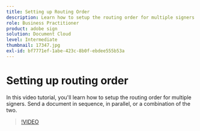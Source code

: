 ```yaml
---
title: Setting up Routing Order
description: Learn how to setup the routing order for multiple signers
role: Business Practitioner
product: adobe sign
solution: Document Cloud
level: Intermediate
thumbnail: 17347.jpg
exl-id: bf7771ef-1abe-423c-8b0f-ebdee555b53a
---
```

# Setting up routing order

In this video tutorial, you'll learn how to setup the routing order for multiple signers. Send a document in sequence, in parallel, or a combination of the two.

>[!VIDEO](https://video.tv.adobe.com/v/17347?hidetitle=true)
